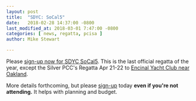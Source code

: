 ```yaml
---
layout: post
title:  "SDYC: SoCal5"
date:   2018-02-28 14:37:00 -0800
last_modified_at: 2018-03-01 7:47:00 -0800
categories: [ news, regatta, pcisa ]
author: Mike Stewart

---
```


Please [sign-up now for SDYC SoCal5](https://ucsbsailing.squarespace.com/2018-gaucho-regatta).  This is the last official regatta of the year, except the Silver PCC's Regatta Apr 21-22 to [Encinal Yacht Club near Oakland](https://www.google.com/maps/place/Encinal+Yacht+Club/@37.782401,-122.3329618,12z/data=!4m5!3m4!1s0x808f872a85d4429d:0x5aede73cb58cfb9e!8m2!3d37.782401!4d-122.262924?hl=en).

More details forthcoming, but please [sign-up](https://ucsbsailing.squarespace.com/2018-gaucho-regatta) today **even if you're not attending.**  It helps with planning and budget.

